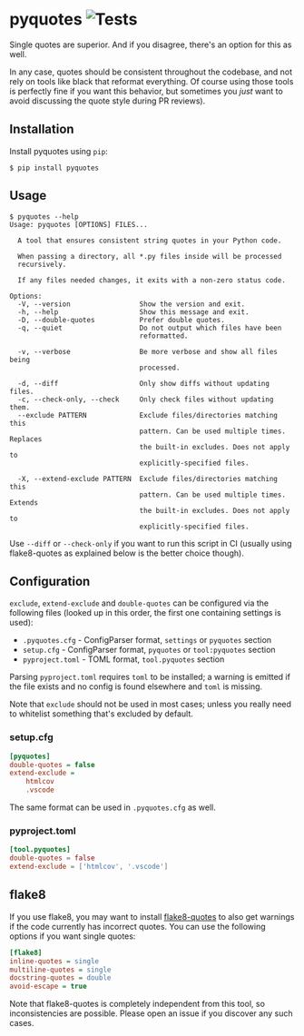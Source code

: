 # pyquotes ![Tests](https://github.com/ThiefMaster/pyquotes/actions/workflows/tests.yml/badge.svg)

Single quotes are superior. And if you disagree, there's an option for this as well.

In any case, quotes should be consistent throughout the codebase, and not rely on tools like black
that reformat everything. Of course using those tools is perfectly fine if you want this behavior,
but sometimes you *just* want to avoid discussing the quote style during PR reviews).

## Installation

Install pyquotes using `pip`:

```
$ pip install pyquotes
```

## Usage

```
$ pyquotes --help
Usage: pyquotes [OPTIONS] FILES...

  A tool that ensures consistent string quotes in your Python code.

  When passing a directory, all *.py files inside will be processed
  recursively.

  If any files needed changes, it exits with a non-zero status code.

Options:
  -V, --version                 Show the version and exit.
  -h, --help                    Show this message and exit.
  -D, --double-quotes           Prefer double quotes.
  -q, --quiet                   Do not output which files have been
                                reformatted.

  -v, --verbose                 Be more verbose and show all files being
                                processed.

  -d, --diff                    Only show diffs without updating files.
  -c, --check-only, --check     Only check files without updating them.
  --exclude PATTERN             Exclude files/directories matching this
                                pattern. Can be used multiple times. Replaces
                                the built-in excludes. Does not apply to
                                explicitly-specified files.

  -X, --extend-exclude PATTERN  Exclude files/directories matching this
                                pattern. Can be used multiple times. Extends
                                the built-in excludes. Does not apply to
                                explicitly-specified files.
```

Use `--diff` or `--check-only` if you want to run this script in CI (usually using
flake8-quotes as explained below is the better choice though).

## Configuration

`exclude`, `extend-exclude` and `double-quotes` can be configured via the following
files (looked up in this order, the first one containing settings is used):

- `.pyquotes.cfg` - ConfigParser format, `settings` or `pyquotes` section
- `setup.cfg` - ConfigParser format, `pyquotes` or `tool:pyquotes` section
- `pyproject.toml` - TOML format, `tool.pyquotes` section

Parsing `pyproject.toml` requires `toml` to be installed; a warning is emitted
if the file exists and no config is found elsewhere and `toml` is missing.

Note that `exclude` should not be used in most cases; unless you really need to
whitelist something that's excluded by default.

### setup.cfg

```ini
[pyquotes]
double-quotes = false
extend-exclude =
    htmlcov
    .vscode
```

The same format can be used in `.pyquotes.cfg` as well.

### pyproject.toml

```toml
[tool.pyquotes]
double-quotes = false
extend-exclude = ['htmlcov', '.vscode']
```

## flake8

If you use flake8, you may want to install [flake8-quotes](https://pypi.org/project/flake8-quotes/)
to also get warnings if the code currently has incorrect quotes. You can use the following options
if you want single quotes:

```ini
[flake8]
inline-quotes = single
multiline-quotes = single
docstring-quotes = double
avoid-escape = true
```

Note that flake8-quotes is completely independent from this tool, so inconsistencies are possible.
Please open an issue if you discover any such cases.
